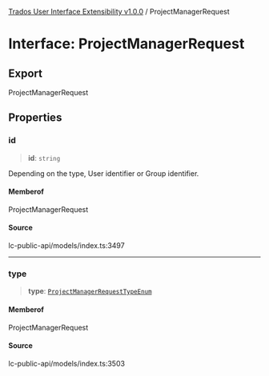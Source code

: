 [Trados User Interface Extensibility v1.0.0](../wiki/globals) / ProjectManagerRequest

# Interface: ProjectManagerRequest

## Export

ProjectManagerRequest

## Properties

### id

> **id**: `string`

Depending on the type, User identifier or Group identifier.

#### Memberof

ProjectManagerRequest

#### Source

lc-public-api/models/index.ts:3497

***

### type

> **type**: [`ProjectManagerRequestTypeEnum`](../wiki/Type.ProjectManagerRequestTypeEnum)

#### Memberof

ProjectManagerRequest

#### Source

lc-public-api/models/index.ts:3503
